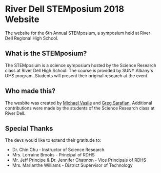 # River Dell STEMposium 2018 Website

The website for the 6th Annual STEMposium, a symposium held at River Dell Regional High School.

## What is the STEMposium?
The STEMposium is a science symposium hosted by the Science Research class at River Dell High School. The course is provided by SUNY Albany's UHS program. Students will present their original research at the event.

## Who made this?
The wesbite was created by [Michael Vasile](https://github.com/Michaelvas17) and [Greg Sarafian](https://github.com/GregSarafian). Additional contributions were made by the students of the Science Research class at River Dell.

## Special Thanks
The devs would like to extend their gratitude to:
- Dr. Chin Chu - Instructor of Science Research
- Mrs. Lorraine Brooks - Principal of RDHS
- Mr. Jeff Principe & Dr. Jennifer Chatmon - Vice Principals of RDHS
- Mrs. Marianthe Williams - District Supervisor of Technology
